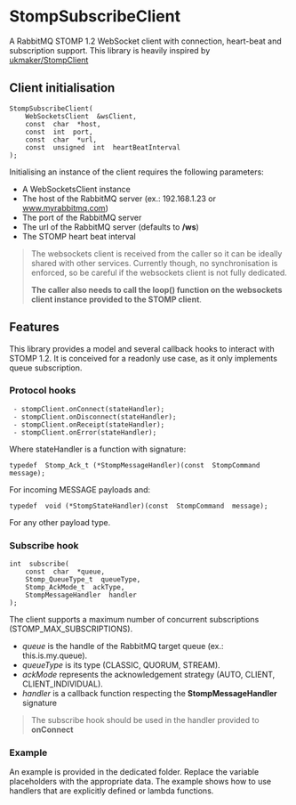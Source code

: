 # StompSubscribeClient
A RabbitMQ STOMP 1.2 WebSocket client with connection, heart-beat and subscription support.
This library is heavily inspired by [ukmaker/StompClient](https://github.com/ukmaker/StompClient)

## Client initialisation 

    StompSubscribeClient(
		WebSocketsClient  &wsClient,
		const  char  *host,
		const  int  port,
		const  char  *url,
		const  unsigned  int  heartBeatInterval
	);
Initialising an instance of the client requires the following parameters:

 - A WebSocketsClient instance
 - The host of the RabbitMQ server (ex.: 192.168.1.23 or www.myrabbitmq.com)
 - The port of the RabbitMQ server
 - The url of the RabbitMQ server (defaults to **/ws**)
 - The STOMP heart beat interval

> The websockets client is received from the caller so it can be ideally shared with other services. Currently though, no synchronisation is enforced, so be careful if the websockets client is not fully dedicated.
> 
> **The caller also needs to call the loop() function on the websockets client instance provided to the STOMP client**.

## Features
This library provides a model and several callback hooks to interact with STOMP 1.2. It is conceived for a readonly use case, as it only implements queue subscription.

### Protocol hooks

	 - stompClient.onConnect(stateHandler);
	 - stompClient.onDisconnect(stateHandler);
	 - stompClient.onReceipt(stateHandler);
	 - stompClient.onError(stateHandler);
Where stateHandler is a function with signature:

    typedef  Stomp_Ack_t (*StompMessageHandler)(const  StompCommand  message);
For incoming MESSAGE payloads and:

    typedef  void (*StompStateHandler)(const  StompCommand  message);
For any other payload type.

### Subscribe hook

    int  subscribe(
		const  char  *queue,
		Stomp_QueueType_t  queueType,
		Stomp_AckMode_t  ackType,
		StompMessageHandler  handler
	);
The client supports a maximum number of concurrent subscriptions (STOMP_MAX_SUBSCRIPTIONS).

 - *queue* is the handle of the RabbitMQ target queue (ex.: this.is.my.queue).
 - *queueType* is its type (CLASSIC, QUORUM, STREAM).
 - *ackMode* represents the acknowledgement strategy (AUTO, CLIENT, CLIENT_INDIVIDUAL).
 - *handler* is a callback function respecting the **StompMessageHandler** signature

> The subscribe hook should be used in the handler provided to **onConnect**

### Example
An example is provided in the dedicated folder.
Replace the variable placeholders with the appropriate data.
The example shows how to use handlers that are explicitly defined or lambda functions.
